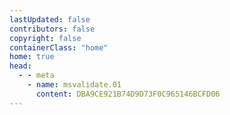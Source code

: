 ```yaml
---
lastUpdated: false
contributors: false
copyright: false
containerClass: "home"
home: true
head:
  - - meta
    - name: msvalidate.01
      content: DBA9CE921B74D9D73F0C965146BCFD06
---
```


<TheHome />
